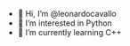 - 👋 Hi, I’m @leonardocavallo
- 👀 I’m interested in Python
- 🌱 I’m currently learning C++
<!---
leonardocavallo/leonardocavallo is a ✨ special ✨ repository because its `README.md` (this file) appears on your GitHub profile.
You can click the Preview link to take a look at your changes.
--->
